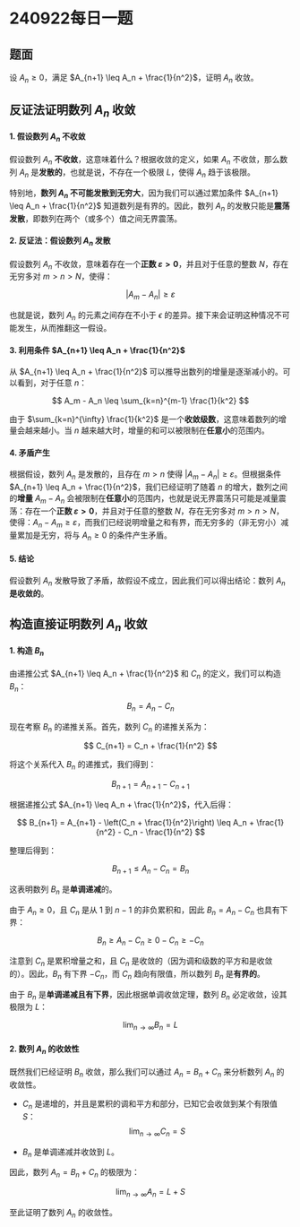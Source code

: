 # 240922每日一题

## 题面

设 $A_n \geq 0$，满足 $A_{n+1} \leq A_n + \frac{1}{n^2}$，证明 $A_n$ 收敛。

## 反证法证明数列 $A_n$ 收敛

#### 1. 假设数列 $A_n$ 不收敛

假设数列 $A_n$ **不收敛**，这意味着什么？根据收敛的定义，如果 $A_n$ 不收敛，那么数列 $A_n$ 是**发散的**，也就是说，不存在一个极限 $L$，使得 $A_n$ 趋于该极限。

特别地，**数列 $A_n$ 不可能发散到无穷大**，因为我们可以通过累加条件 $A_{n+1} \leq A_n + \frac{1}{n^2}$ 知道数列是有界的。因此，数列 $A_n$ 的发散只能是**震荡发散**，即数列在两个（或多个）值之间无界震荡。

#### 2. 反证法：假设数列 $A_n$ 发散

假设数列 $A_n$ 不收敛，意味着存在一个**正数 $\varepsilon > 0$**，并且对于任意的整数 $N$，存在无穷多对 $m > n > N$，使得：

$$
|A_m - A_n| \geq \varepsilon
$$

也就是说，数列 $A_n$ 的元素之间存在不小于 $\epsilon$ 的差异。接下来会证明这种情况不可能发生，从而推翻这一假设。

#### 3. 利用条件 $A_{n+1} \leq A_n + \frac{1}{n^2}$

从 $A_{n+1} \leq A_n + \frac{1}{n^2}$ 可以推导出数列的增量是逐渐减小的。可以看到，对于任意 $n$：

$$
A_m - A_n \leq \sum_{k=n}^{m-1} \frac{1}{k^2}
$$

由于 $\sum_{k=n}^{\infty} \frac{1}{k^2}$ 是一个**收敛级数**，这意味着数列的增量会越来越小。当 $n$ 越来越大时，增量的和可以被限制在**任意小**的范围内。

#### 4. 矛盾产生

根据假设，数列 $A_n$ 是发散的，且存在 $m > n$ 使得 $|A_m - A_n| \geq \varepsilon$。但根据条件 $A_{n+1} \leq A_n + \frac{1}{n^2}$，我们已经证明了随着 $n$ 的增大，数列之间的**增量** $A_m - A_n$ 会被限制在**任意小**的范围内，也就是说无界震荡只可能是减量震荡：存在一个**正数 $\varepsilon > 0$**，并且对于任意的整数 $N$，存在无穷多对 $m > n > N$，使得：$A_n - A_m\geq \varepsilon$，而我们已经说明增量之和有界，而无穷多的（非无穷小）减量累加是无穷，将与 $A_n \geq 0$ 的条件产生矛盾。

#### 5. 结论

假设数列 $A_n$ 发散导致了矛盾，故假设不成立，因此我们可以得出结论：数列 $A_n$ **是收敛的**。

## 构造直接证明数列 $A_n$ 收敛

#### 1. 构造 $B_n$

由递推公式 $A_{n+1} \leq A_n + \frac{1}{n^2}$ 和 $C_n$ 的定义，我们可以构造 $B_n$：

$$
B_n = A_n - C_n
$$

现在考察 $B_n$ 的递推关系。首先，数列 $C_n$ 的递推关系为：

$$
C_{n+1} = C_n + \frac{1}{n^2}
$$

将这个关系代入 $B_n$ 的递推式，我们得到：

$$
B_{n+1} = A_{n+1} - C_{n+1}
$$

根据递推公式 $A_{n+1} \leq A_n + \frac{1}{n^2}$，代入后得：

$$
B_{n+1} = A_{n+1} - \left(C_n + \frac{1}{n^2}\right) \leq A_n + \frac{1}{n^2} - C_n - \frac{1}{n^2}
$$

整理后得到：

$$
B_{n+1} \leq A_n - C_n = B_n
$$

这表明数列 $B_n$ 是**单调递减**的。

由于 $A_n \geq 0$，且 $C_n$ 是从 1 到 $n-1$ 的非负累积和，因此 $B_n = A_n - C_n$ 也具有下界：

$$
B_n \geq A_n - C_n \geq 0 - C_n \geq -C_n
$$

注意到 $C_n$ 是累积增量之和，且 $C_n$ 是收敛的（因为调和级数的平方和是收敛的）。因此，$B_n$ 有下界 $-C_n$，而 $C_n$ 趋向有限值，所以数列 $B_n$ 是**有界的**。

由于 $B_n$ 是**单调递减且有下界**，因此根据单调收敛定理，数列 $B_n$ 必定收敛，设其极限为 $L$：

$$
\lim_{n \to \infty} B_n = L
$$

#### 2. 数列 $A_n$ 的收敛性

既然我们已经证明 $B_n$ 收敛，那么我们可以通过 $A_n = B_n + C_n$ 来分析数列 $A_n$ 的收敛性。

- $C_n$ 是递增的，并且是累积的调和平方和部分，已知它会收敛到某个有限值 $S$：
  $$
  \lim_{n \to \infty} C_n = S
  $$

- $B_n$ 是单调递减并收敛到 $L$。

因此，数列 $A_n = B_n + C_n$ 的极限为：

$$
\lim_{n \to \infty} A_n = L + S
$$

至此证明了数列 $A_n$ 的收敛性。

